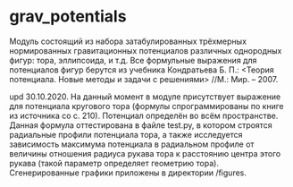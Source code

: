 # grav_potentials
Модуль состоящий из набора затабулированных трёхмерных нормированных гравитационных потенциалов различных однородных фигур: тора, эллипсоида, и т.д. Все формульные выражения для потенциалов фигур берутся из учебника Кондратьева Б. П.: <Теория потенциала. Новые методы и задачи с решениями> //М.: Мир. – 2007.

upd 30.10.2020.
На данный момент в модуле присутствует выражение для потенциала кругового тора (формулы спрограммированы по книге из источника со с. 210). Потенциал определён во всём пространстве. Данная формула оттестирована в файле test.py, в котором строятся радиальные профили потенциала тора, а также исследуется зависимость максимума потенциала в радиальном профиле от величины отношения радиуса рукава тора к расстоянию центра этого рукава (такой параметр определяет геометрию тора). Сгенерированные графики приложены в директории /figures.

